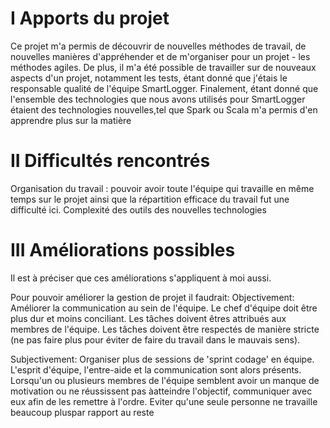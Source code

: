 # I Apports du projet

Ce projet m'a permis de découvrir de nouvelles méthodes de travail, de nouvelles manières d'appréhender et de m'organiser pour un projet - les méthodes agiles.
De plus, il m'a été possible de travailler sur de nouveaux aspects d'un projet, notamment les tests, étant donné que j'étais le responsable qualité de l'équipe SmartLogger. 
Finalement, étant donné que l'ensemble des technologies que nous avons utilisés pour SmartLogger étaient des technologies nouvelles,tel que Spark ou Scala m'a permis d'en apprendre plus sur la matière

# II Difficultés rencontrés

Organisation du travail : pouvoir avoir toute l'équipe qui travaille en même temps sur le projet ainsi que la répartition efficace du travail fut une difficulté ici. 
Complexité des outils des nouvelles technologies

# III Améliorations possibles

Il est à préciser que ces améliorations s'appliquent à moi aussi.

Pour pouvoir améliorer la gestion de projet il faudrait:
Objectivement:
Améliorer la communication au sein de l'équipe. 
Le chef d'équipe doit être plus dur et moins conciliant.
Les tâches doivent êtres attribués aux membres de l'équipe.
Les tâches doivent être respectés de manière stricte (ne pas faire plus pour éviter de faire du travail dans le mauvais sens).

Subjectivement:
Organiser plus de sessions de 'sprint codage' en équipe. L'esprit d'équipe, l'entre-aide et la communication sont alors présents.
Lorsqu'un ou plusieurs membres de l'équipe semblent avoir un manque de motivation ou ne réussissent pas àatteindre l'objectif, communiquer avec eux afin de les remettre à l'ordre.
Eviter qu'une seule personne ne travaille beaucoup pluspar rapport au reste
